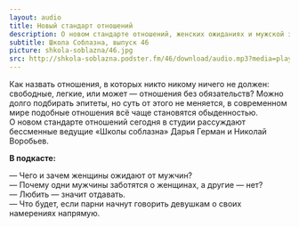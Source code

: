 ```yaml
---
layout: audio
title: Новый стандарт отношений
description: О новом стандарте отношений, женских ожиданиях и мужской заботе — в новом выпуске подкаста «Школа соблазна».  
subtitle: Школа Соблазна, выпуск 46
picture: shkola-soblazna/46.jpg
src: http://shkola-soblazna.podster.fm/46/download/audio.mp3?media=player
---
```


Как назвать отношения, в которых никто никому ничего не должен: свободные, легкие, или может — отношения без обязательств? Можно долго подбирать эпитеты, но суть от этого не меняется, в современном мире подобные отношения всё чаще становятся обыденностью. О новом стандарте отношений сегодня в студии рассуждают бессменные ведущие «Школы соблазна» Дарья Герман и Николай Воробьев.  

**В подкасте:**

— Чего и зачем женщины ожидают от мужчин?  
— Почему одни мужчины заботятся о женщинах, а другие — нет?  
— Любить — значит отдавать.  
— Что будет, если парни начнут говорить девушкам о своих намерениях напрямую.   
